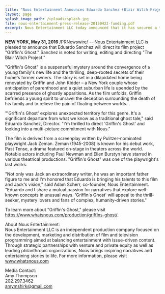 ```yaml
---
title: "Nous Entertainment Announces Eduardo Sanchez (Blair Witch Project) To Direct Griffin's Ghost"
layout: page
splash_image_path: /uploads/splash.jpg
file: nous-entertainment-press-release-20150422-funding.pdf
excerpt: Nous Entertainment LLC today announced that it has secured a third round of funding to further support development of its feature-length films
---
```



**NEW YORK, May 31, 2016**&nbsp;/PRNewswire/ -- Nous Entertainment LLC is pleased to announce that Eduardo Sanchez will direct its film project "Griffin's Ghost." Sanchez is noted for writing, editing and directing "The Blair Witch Project."&nbsp;

"Griffin's Ghost" is a suspenseful mystery around the convergence of a young family's new life and the thrilling, deep-rooted secrets of their home's former owners. The story is set in a dilapidated home being renovated by Griffin and John Kidder – a New York couple whose anticipation of parenthood and a quiet suburban life is upended by the scarred presence of ghostly apparitions. As the film unfolds, Griffin befriends a young spirit to unravel the deception surrounding the death of his family and to relieve the pain of floating between worlds.

"'Griffin's Ghost' explores unexpected territory for this genre. It's a significant departure from what we know as a traditional ghost tale," said Eduardo Sanchez, Director. "I'm thrilled to direct 'Griffin's Ghost' and looking into a multi-picture commitment with Nous."

The film is derived from a screenplay written by Pulitzer-nominated playwright Jack Zeman. Zeman (1945-2008) is known for his debut work, Past Tense, a drama featured on-stage in theaters across the world. Notable actors including Paul Newman and Ellen Burstyn have starred in various theatrical productions. "Griffin's Ghost" was one of the playwright's last works.

"Not only was Jack an extraordinary writer, he was an important father figure to me and I'm honored that Eduardo is bringing his talents to this film and Jack's vision," said Adam Scherr, co-founder, Nous Entertainment. "Eduardo and I share a mutual passion for narratives that explore well-known concepts in unusual ways. 'Griffin's Ghost' will appeal to the thrill-seeker, mystery lovers and fans of complex, humanity-driven stories."

To learn more about "Griffin's Ghost," please visit https://www.whatsnous.com/production/griffins-ghost/.

About Nous Entertainment:
<br>Nous Entertainment LLC is an independent production company focused on the development, marketing and distribution of film and television programming aimed at balancing entertainment with issue-driven content. Through strategic partnerships with venture and private equity as well as leading philanthropic organizations, Nous brings inspiring narratives and entertaining stories to life. For more information, please visit www.whatsnous.com

Media Contact: &nbsp; &nbsp; &nbsp; &nbsp;
<br>Amy Thompson
<br>202.297.3462
<br>amymshirk@gmail.com